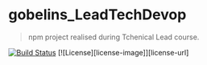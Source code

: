 # gobelins_LeadTechDevop
> npm project realised during Tchenical Lead course.

[![Build Status](https://travis-ci.com/WestFR/Gobelins-LeadTech-DevOps.svg?branch=master)](https://travis-ci.com/WestFR/Gobelins-LeadTech-DevOps)
[![License][license-image]][license-url]